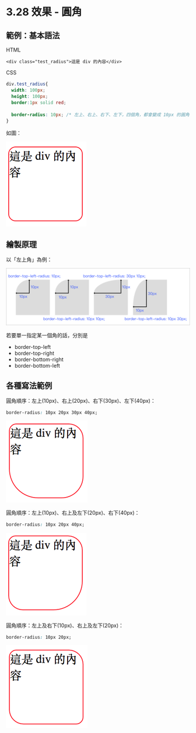 # 3.28 效果 - 圓角

## 範例：基本語法

HTML

```markup
<div class="test_radius">這是 div 的內容</div>
```

CSS

```css
div.test_radius{
  width: 100px;
  height: 100px;
  border:1px solid red;

  border-radius: 10px; /* 左上、右上、右下、左下，四個角，都會變成 10px 的圓角 */
}
```

如圖：

![](../.gitbook/assets/border_radius1.png)

## 繪製原理

以「左上角」為例：

![](../.gitbook/assets/border_radius_theory.png)

若要單一指定某一個角的話，分別是

* border-top-left
* border-top-right
* border-bottom-right
* border-bottom-left

## 各種寫法範例

圓角順序：左上\(10px\)、右上\(20px\)、右下\(30px\)、左下\(40px\)：

```css
border-radius: 10px 20px 30px 40px;
```

![](../.gitbook/assets/border_radius_ex3.png)

圓角順序：左上\(10px\)、右上及左下\(20px\)、右下\(40px\)：

```css
border-radius: 10px 20px 40px;
```

![](../.gitbook/assets/border_radius_ex2.png)

圓角順序：左上及右下\(10px\)、右上及左下\(20px\)：

```css
border-radius: 10px 20px;
```

![](../.gitbook/assets/border_radius_ex1.png)

